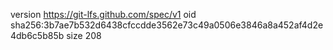 version https://git-lfs.github.com/spec/v1
oid sha256:3b7ae7b532d6438cfccdde3562e73c49a0506e3846a8a452af4d2e4db6c5b85b
size 208
